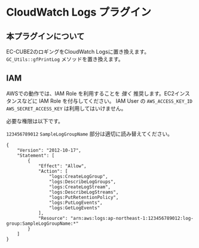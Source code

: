 CloudWatch Logs プラグイン
=========================

本プラグインについて
-----------------

EC-CUBE2のロギングをCloudWatch Logsに置き換えます。
`GC_Utils::gfPrintLog` メソッドを置き換えます。


IAM
---

AWSでの動作では、IAM Role を利用することを *強く* 推奨します。EC2インスタンスなどに IAM Role を付与してください。
IAM User の `AWS_ACCESS_KEY_ID` `AWS_SECRET_ACCESS_KEY` は利用してはいけません。

必要な権限は以下です。

`123456789012` `SampleLogGroupName` 部分は適切に読み替えてください。

```
{
    "Version": "2012-10-17",
    "Statement": [
        {
            "Effect": "Allow",
            "Action": [
                "logs:CreateLogGroup",
                "logs:DescribeLogGroups",
                "logs:CreateLogStream",
                "logs:DescribeLogStreams",
                "logs:PutRetentionPolicy",
                "logs:PutLogEvents",
                "logs:GetLogEvents"
            ],
            "Resource": "arn:aws:logs:ap-northeast-1:123456789012:log-group:SampleLogGroupName:*"
        }
    ]
}
```
